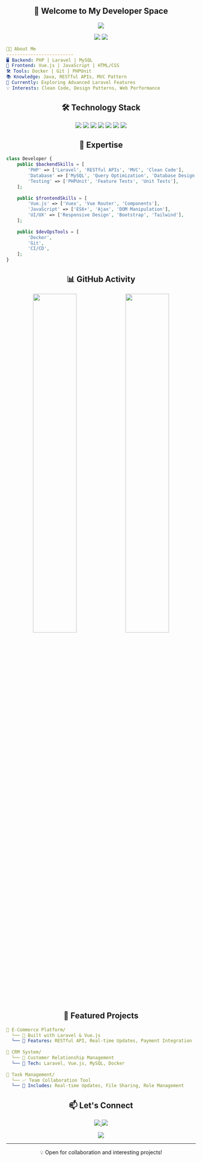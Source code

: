 <h2 align="center">
  👋 Welcome to My Developer Space
</h2>

<p align="center">
  <img src="https://readme-typing-svg.herokuapp.com/?lines=PHP%20Laravel%20Developer;Vue.js%20Frontend%20Developer;Always%20learning%20new%20things&font=Fira%20Code&center=true&width=440&height=45&color=f75c7e&vCenter=true&size=22">
</p>

<p align="center">
  <img src="https://custom-icon-badges.demolab.com/badge/-Backend%20Developer-blue?style=for-the-badge&logo=server&logoColor=white"/>
  <img src="https://custom-icon-badges.demolab.com/badge/-Frontend%20Developer-red?style=for-the-badge&logo=browser&logoColor=white"/>
</p>

```yaml
🧑‍💻 About Me
-------------------------
🖥️ Backend: PHP | Laravel | MySQL
🎨 Frontend: Vue.js | JavaScript | HTML/CSS
🛠️ Tools: Docker | Git | PHPUnit
📚 Knowledge: Java, RESTful APIs, MVC Pattern
🌱 Currently: Exploring Advanced Laravel Features
💡 Interests: Clean Code, Design Patterns, Web Performance
```

<h2 align="center">🛠️ Technology Stack</h2>
<p align="center">
<img src="https://img.shields.io/badge/PHP-777BB4?style=for-the-badge&logo=php&logoColor=white"/>
<img src="https://img.shields.io/badge/Laravel-FF2D20?style=for-the-badge&logo=laravel&logoColor=white"/>
<img src="https://img.shields.io/badge/Vue.js-4FC08D?style=for-the-badge&logo=vue.js&logoColor=white"/>
<img src="https://img.shields.io/badge/JavaScript-F7DF1E?style=for-the-badge&logo=javascript&logoColor=black"/>
<img src="https://img.shields.io/badge/Docker-2496ED?style=for-the-badge&logo=docker&logoColor=white"/>
<img src="https://img.shields.io/badge/MySQL-4479A1?style=for-the-badge&logo=mysql&logoColor=white"/>
<img src="https://img.shields.io/badge/Git-F05032?style=for-the-badge&logo=git&logoColor=white"/>
</p>

<h2 align="center">🎯 Expertise</h2>

```php
class Developer {
    public $backendSkills = [
        'PHP' => ['Laravel', 'RESTful APIs', 'MVC', 'Clean Code'],
        'Database' => ['MySQL', 'Query Optimization', 'Database Design'],
        'Testing' => ['PHPUnit', 'Feature Tests', 'Unit Tests'],
    ];
    
    public $frontendSkills = [
        'Vue.js' => ['Vuex', 'Vue Router', 'Components'],
        'JavaScript' => ['ES6+', 'Ajax', 'DOM Manipulation'],
        'UI/UX' => ['Responsive Design', 'Bootstrap', 'Tailwind'],
    ];
    
    public $devOpsTools = [
        'Docker',
        'Git',
        'CI/CD',
    ];
}
```

<h2 align="center">📊 GitHub Activity</h2>
<p align="center">
  <img width="48%" src="https://github-readme-stats.vercel.app/api?username=snsar&show_icons=true&theme=vue-dark" />
  <img width="48%" src="https://github-readme-streak-stats.herokuapp.com/?user=snsar&theme=vue-dark" />
</p>

<h2 align="center">🌟 Featured Projects</h2>

```yaml
📂 E-Commerce Platform/
  └── 🛒 Built with Laravel & Vue.js
  └── 💫 Features: RESTful API, Real-time Updates, Payment Integration
  
📂 CRM System/
  └── 👥 Customer Relationship Management
  └── 🔧 Tech: Laravel, Vue.js, MySQL, Docker
  
📂 Task Management/
  └── ✅ Team Collaboration Tool
  └── 🚀 Includes: Real-time Updates, File Sharing, Role Management
```

<h2 align="center">📫 Let's Connect</h2>
<p align="center">
  <a href="https://linkedin.com/in/YOUR_LINKEDIN">
    <img src="https://img.shields.io/badge/LinkedIn-0077B5?style=for-the-badge&logo=linkedin&logoColor=white"/>
  </a>
  <a href="mailto:YOUR_EMAIL">
    <img src="https://img.shields.io/badge/Email-D14836?style=for-the-badge&logo=gmail&logoColor=white"/>
  </a>
</p>

<p align="center">
  <img src="https://komarev.com/ghpvc/?username=snsar&color=brightgreen&style=flat-square&label=Profile+Views"/>
</p>

---
<p align="center">💡 Open for collaboration and interesting projects!</p>


